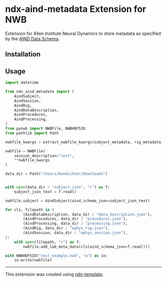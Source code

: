 # ndx-aind-metadata Extension for NWB

Extension for Allen Institute Neural Dynamics to store metadata as specified
by the [AIND Data Schema](https://github.com/AllenNeuralDynamics/aind-data-schema).

## Installation


## Usage

```python
import datetime

from ndx_aind_metadata import (
    AindSubject,
    AindSession,
    AindRig,
    AindDataDescription,
    AindProcedures,
    AindProcessing,
)
from pynwb import NWBFile, NWBHDF5IO
from pathlib import Path

nwbfile_kwargs = extract_nwbfile_kwargs(subject_metadata, rig_metadata, procedure_metadata)

nwbfile = NWBFile(
    session_description="test",
    **nwbfile_kwargs
)

data_dir = Path("/Users/bendichter/Downloads")


with open(data_dir / "subject.json", "r") as f:
    subject_json_text = f.read()

nwbfile.subject = AindSubject(aind_schema_json=subject_json_text)

for cls, filepath in (
        (AindDataDescription, data_dir / "data_description.json"),
        (AindProcedures, data_dir / "procedures.json"),
        (AindProcessing, data_dir / "processing.json"),
        (AindRig, data_dir / "ephys_rig.json"),
        (AindSession, data_dir / "ephys_session.json"),
):
    with open(filepath, "r") as f:
        nwbfile.add_lab_meta_data(cls(aind_schema_json=f.read()))

with NWBHDF5IO("test_example.nwb", "w") as io:
    io.write(nwbfile)
```

---
This extension was created using [ndx-template](https://github.com/nwb-extensions/ndx-template).
